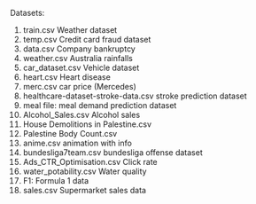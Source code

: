 Datasets:
1. train.csv Weather dataset
2. temp.csv Credit card fraud dataset
3. data.csv Company bankruptcy
4. weather.csv Australia rainfalls
5. car_dataset.csv Vehicle dataset
6. heart.csv Heart disease
7. merc.csv car price (Mercedes)
8. healthcare-dataset-stroke-data.csv stroke prediction dataset
9. meal file: meal demand prediction dataset
10. Alcohol_Sales.csv Alcohol sales
11. House Demolitions in Palestine.csv
12. Palestine Body Count.csv
13. anime.csv animation with info
14. bundesliga7team.csv bundesliga offense dataset
15. Ads_CTR_Optimisation.csv Click rate
16. water_potability.csv Water quality
17. F1: Formula 1 data
18. sales.csv Supermarket sales data
